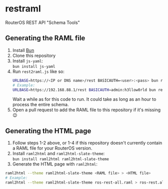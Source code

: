 # restraml
RouterOS REST API "Schema Tools"

## Generating the RAML file

1. Install [Bun](https://bun.sh/)
2. Clone this repository
3. Install `js-yaml`:  
  `bun install js-yaml`
4. Run `rest2raml.js` like so:
   ```sh
   URLBASE=https://<IP or DNS name>/rest BASICAUTH=<user>:<pass> bun rest2raml.js
   # Example:
   URLBASE=https://192.168.88.1/rest BASICAUTH=admin:h3llow0rld bun rest2raml.js
   ```
    Wait a while as for this code to run. It could take as long as an hour to process the entire schema.
5. Open a pull request to add the RAML file to this repository if it's missing 😉

## Generating the HTML page

1. Follow steps 1-2 above, or 1-4 if this repository doesn't currently contain a RAML file for your RouterOS version.
2. Install `raml2html` and `raml2html-slate-theme`:  
  `bun install raml2html raml2html-slate-theme`
3. Generate the HTML page with `raml2html`:
  ```sh
  raml2html --theme raml2html-slate-theme <RAML file> > <HTML file>
  # Example:
  raml2html --theme raml2html-slate-theme ros-rest-all.raml > ros-rest.all.html
  ```
